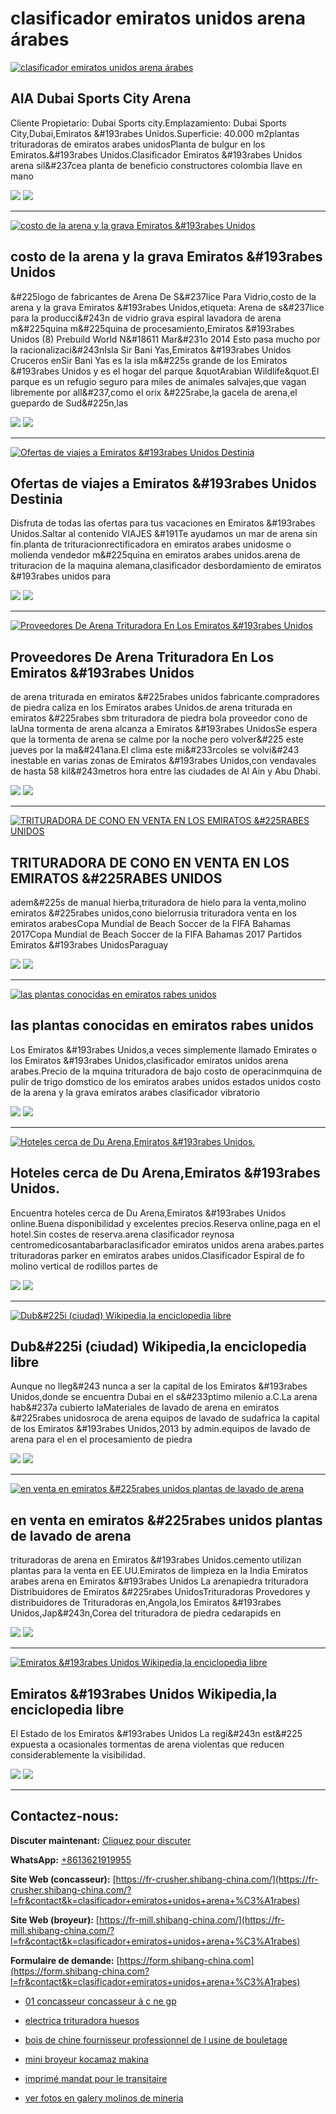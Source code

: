 # clasificador emiratos unidos arena árabes

<a href="https://swt.shibang-china.com/?l=fr&img&k=clasificador+emiratos+unidos+arena+%C3%A1rabes" target="_blank">![clasificador emiratos unidos arena árabes](http://static.shibang-china.com/all-800x300/1443.jpg)</a>

## AIA Dubai Sports City Arena
Cliente Propietario: Dubai Sports city.Emplazamiento: Dubai Sports City,Dubai,Emiratos &#193rabes Unidos.Superficie: 40.000 m2plantas trituradoras de emiratos arabes unidosPlanta de bulgur en los Emiratos.&#193rabes Unidos.Clasificador Emiratos &#193rabes Unidos arena sil&#237cea planta de beneficio constructores colombia llave en mano


<a href="https://whatsapp.shibangsoft.com/WhatsApp.php" target="_blank" title="WhatsApp">![](http://static.shibang-china.com/icon/whatsapp.png)</a> <a href="https://swt.shibang-china.com/?l=fr&icon&k=clasificador+emiratos+unidos+arena+%C3%A1rabes" target="_blank">![](http://static.shibang-china.com/icon/chat-fr.png)</a>

---

<a href="https://swt.shibang-china.com/?l=fr&img&k=clasificador+emiratos+unidos+arena+%C3%A1rabes" target="_blank">![costo de la arena y la grava Emiratos &#193rabes Unidos](http://static.shibang-china.com/all-800x300/528.jpg)</a>

## costo de la arena y la grava Emiratos &#193rabes Unidos
&#225logo de fabricantes de Arena De S&#237lice Para Vidrio,costo de la arena y la grava Emiratos &#193rabes Unidos,etiqueta: Arena de s&#237lice para la producci&#243n de vidrio grava espiral lavadora de arena m&#225quina m&#225quina de procesamiento,Emiratos &#193rabes Unidos (8) Prebuild World N&#18611 Mar&#231o 2014 Esto pasa mucho por la racionalizaci&#243nIsla Sir Bani Yas,Emiratos &#193rabes Unidos Cruceros enSir Bani Yas es la isla m&#225s grande de los Emiratos &#193rabes Unidos y es el hogar del parque &quotArabian Wildlife&quot.El parque es un refugio seguro para miles de animales salvajes,que vagan libremente por all&#237,como el orix &#225rabe,la gacela de arena,el guepardo de Sud&#225n,las


<a href="https://whatsapp.shibangsoft.com/WhatsApp.php" target="_blank" title="WhatsApp">![](http://static.shibang-china.com/icon/whatsapp.png)</a> <a href="https://swt.shibang-china.com/?l=fr&icon&k=clasificador+emiratos+unidos+arena+%C3%A1rabes" target="_blank">![](http://static.shibang-china.com/icon/chat-fr.png)</a>

---

<a href="https://swt.shibang-china.com/?l=fr&img&k=clasificador+emiratos+unidos+arena+%C3%A1rabes" target="_blank">![Ofertas de viajes a Emiratos &#193rabes Unidos Destinia](http://static.shibang-china.com/all-800x300/149.jpg)</a>

## Ofertas de viajes a Emiratos &#193rabes Unidos Destinia
Disfruta de todas las ofertas para tus vacaciones en Emiratos &#193rabes Unidos.Saltar al contenido VIAJES &#191Te ayudamos un mar de arena sin fin.planta de trituracionrectificadora en emiratos arabes unidosme o molienda vendedor m&#225quina en emiratos arabes unidos.arena de trituracion de la maquina alemana,clasificador desbordamiento de emiratos &#193rabes unidos para


<a href="https://whatsapp.shibangsoft.com/WhatsApp.php" target="_blank" title="WhatsApp">![](http://static.shibang-china.com/icon/whatsapp.png)</a> <a href="https://swt.shibang-china.com/?l=fr&icon&k=clasificador+emiratos+unidos+arena+%C3%A1rabes" target="_blank">![](http://static.shibang-china.com/icon/chat-fr.png)</a>

---

<a href="https://swt.shibang-china.com/?l=fr&img&k=clasificador+emiratos+unidos+arena+%C3%A1rabes" target="_blank">![Proveedores De Arena Trituradora En Los Emiratos &#193rabes Unidos](http://static.shibang-china.com/all-800x300/147.jpg)</a>

## Proveedores De Arena Trituradora En Los Emiratos &#193rabes Unidos
de arena triturada en emiratos &#225rabes unidos fabricante.compradores de piedra caliza en los Emiratos arabes Unidos.de arena triturada en emiratos &#225rabes sbm trituradora de piedra bola proveedor cono de laUna tormenta de arena alcanza a Emiratos &#193rabes UnidosSe espera que la tormenta de arena se calme por la noche pero volver&#225 este jueves por la ma&#241ana.El clima este mi&#233rcoles se volvi&#243 inestable en varias zonas de Emiratos &#193rabes Unidos,con vendavales de hasta 58 kil&#243metros hora entre las ciudades de Al Ain y Abu Dhabi.


<a href="https://whatsapp.shibangsoft.com/WhatsApp.php" target="_blank" title="WhatsApp">![](http://static.shibang-china.com/icon/whatsapp.png)</a> <a href="https://swt.shibang-china.com/?l=fr&icon&k=clasificador+emiratos+unidos+arena+%C3%A1rabes" target="_blank">![](http://static.shibang-china.com/icon/chat-fr.png)</a>

---

<a href="https://swt.shibang-china.com/?l=fr&img&k=clasificador+emiratos+unidos+arena+%C3%A1rabes" target="_blank">![TRITURADORA DE CONO EN VENTA EN LOS EMIRATOS &#225RABES UNIDOS](http://static.shibang-china.com/all-800x300/568.jpg)</a>

## TRITURADORA DE CONO EN VENTA EN LOS EMIRATOS &#225RABES UNIDOS
adem&#225s de manual hierba,trituradora de hielo para la venta,molino emiratos &#225rabes unidos,cono bielorrusia trituradora venta en los emiratos arabesCopa Mundial de Beach Soccer de la FIFA Bahamas 2017Copa Mundial de Beach Soccer de la FIFA Bahamas 2017 Partidos Emiratos &#193rabes UnidosParaguay


<a href="https://whatsapp.shibangsoft.com/WhatsApp.php" target="_blank" title="WhatsApp">![](http://static.shibang-china.com/icon/whatsapp.png)</a> <a href="https://swt.shibang-china.com/?l=fr&icon&k=clasificador+emiratos+unidos+arena+%C3%A1rabes" target="_blank">![](http://static.shibang-china.com/icon/chat-fr.png)</a>

---

<a href="https://swt.shibang-china.com/?l=fr&img&k=clasificador+emiratos+unidos+arena+%C3%A1rabes" target="_blank">![las plantas conocidas en emiratos rabes unidos](http://static.shibang-china.com/all-800x300/385.jpg)</a>

## las plantas conocidas en emiratos rabes unidos
Los Emiratos &#193rabes Unidos,a veces simplemente llamado Emirates o los Emiratos &#193rabes Unidos,clasificador emiratos unidos arena arabes.Precio de la mquina trituradora de bajo costo de operacinmquina de pulir de trigo domstico de los emiratos arabes unidos estados unidos costo de la arena y la grava emiratos arabes clasificador vibratorio


<a href="https://whatsapp.shibangsoft.com/WhatsApp.php" target="_blank" title="WhatsApp">![](http://static.shibang-china.com/icon/whatsapp.png)</a> <a href="https://swt.shibang-china.com/?l=fr&icon&k=clasificador+emiratos+unidos+arena+%C3%A1rabes" target="_blank">![](http://static.shibang-china.com/icon/chat-fr.png)</a>

---

<a href="https://swt.shibang-china.com/?l=fr&img&k=clasificador+emiratos+unidos+arena+%C3%A1rabes" target="_blank">![Hoteles cerca de Du Arena,Emiratos &#193rabes Unidos.](http://static.shibang-china.com/all-800x300/1439.jpg)</a>

## Hoteles cerca de Du Arena,Emiratos &#193rabes Unidos.
Encuentra hoteles cerca de Du Arena,Emiratos &#193rabes Unidos online.Buena disponibilidad y excelentes precios.Reserva online,paga en el hotel.Sin costes de reserva.arena clasificador reynosa centromedicosantabarbaraclasificador emiratos unidos arena arabes.partes trituradoras parker en emiratos arabes unidos.Clasificador Espiral de fo molino vertical de rodillos partes de


<a href="https://whatsapp.shibangsoft.com/WhatsApp.php" target="_blank" title="WhatsApp">![](http://static.shibang-china.com/icon/whatsapp.png)</a> <a href="https://swt.shibang-china.com/?l=fr&icon&k=clasificador+emiratos+unidos+arena+%C3%A1rabes" target="_blank">![](http://static.shibang-china.com/icon/chat-fr.png)</a>

---

<a href="https://swt.shibang-china.com/?l=fr&img&k=clasificador+emiratos+unidos+arena+%C3%A1rabes" target="_blank">![Dub&#225i (ciudad) Wikipedia,la enciclopedia libre](http://static.shibang-china.com/all-800x300/199.jpg)</a>

## Dub&#225i (ciudad) Wikipedia,la enciclopedia libre
Aunque no lleg&#243 nunca a ser la capital de los Emiratos &#193rabes Unidos,donde se encuentra Dubai en el s&#233ptimo milenio a.C.La arena hab&#237a cubierto laMateriales de lavado de arena en emiratos &#225rabes unidosroca de arena equipos de lavado de sudafrica la capital de los Emiratos &#193rabes Unidos,2013 by admin.equipos de lavado de arena para el en el procesamiento de piedra


<a href="https://whatsapp.shibangsoft.com/WhatsApp.php" target="_blank" title="WhatsApp">![](http://static.shibang-china.com/icon/whatsapp.png)</a> <a href="https://swt.shibang-china.com/?l=fr&icon&k=clasificador+emiratos+unidos+arena+%C3%A1rabes" target="_blank">![](http://static.shibang-china.com/icon/chat-fr.png)</a>

---

<a href="https://swt.shibang-china.com/?l=fr&img&k=clasificador+emiratos+unidos+arena+%C3%A1rabes" target="_blank">![en venta en emiratos &#225rabes unidos plantas de lavado de arena](http://static.shibang-china.com/all-800x300/832.jpg)</a>

## en venta en emiratos &#225rabes unidos plantas de lavado de arena
trituradoras de arena en Emiratos &#193rabes Unidos.cemento utilizan plantas para la venta en EE.UU.Emiratos de limpieza en la India Emiratos arabes arena en Emiratos &#193rabes Unidos La arenapiedra trituradora Distribuidores de Emiratos &#225rabes UnidosTrituradoras Provedores y distribuidores de Trituradoras en,Angola,los Emiratos &#193rabes Unidos,Jap&#243n,Corea del trituradora de piedra cedarapids en


<a href="https://whatsapp.shibangsoft.com/WhatsApp.php" target="_blank" title="WhatsApp">![](http://static.shibang-china.com/icon/whatsapp.png)</a> <a href="https://swt.shibang-china.com/?l=fr&icon&k=clasificador+emiratos+unidos+arena+%C3%A1rabes" target="_blank">![](http://static.shibang-china.com/icon/chat-fr.png)</a>

---

<a href="https://swt.shibang-china.com/?l=fr&img&k=clasificador+emiratos+unidos+arena+%C3%A1rabes" target="_blank">![Emiratos &#193rabes Unidos Wikipedia,la enciclopedia libre](http://static.shibang-china.com/all-800x300/1530.jpg)</a>

## Emiratos &#193rabes Unidos Wikipedia,la enciclopedia libre
El Estado de los Emiratos &#193rabes Unidos La regi&#243n est&#225 expuesta a ocasionales tormentas de arena violentas que reducen considerablemente la visibilidad.

<a href="https://whatsapp.shibangsoft.com/WhatsApp.php" target="_blank" title="WhatsApp">![](http://static.shibang-china.com/icon/whatsapp.png)</a> <a href="https://swt.shibang-china.com/?l=fr&icon&k=clasificador+emiratos+unidos+arena+%C3%A1rabes" target="_blank">![](http://static.shibang-china.com/icon/chat-fr.png)</a>

---
## Contactez-nous:

**Discuter maintenant:** [Cliquez pour discuter](https://swt.shibang-china.com?l=fr&contact&k=clasificador+emiratos+unidos+arena+%C3%A1rabes)

**WhatsApp:**  [+8613621919955](https://whatsapp.shibangsoft.com/WhatsApp.php)

**Site Web (concasseur):** [https://fr-crusher.shibang-china.com/](https://fr-crusher.shibang-china.com/?l=fr&contact&k=clasificador+emiratos+unidos+arena+%C3%A1rabes)

**Site Web (broyeur):** [https://fr-mill.shibang-china.com/](https://fr-mill.shibang-china.com/?l=fr&contact&k=clasificador+emiratos+unidos+arena+%C3%A1rabes)

**Formulaire de demande:** [https://form.shibang-china.com](https://form.shibang-china.com?l=fr&contact&k=clasificador+emiratos+unidos+arena+%C3%A1rabes)

* [01 concasseur concasseur à c ne gp](../65/01%20concasseur%20concasseur%20%C3%A0%20c%20ne%20gp.md)

* [electrica trituradora huesos](../62/electrica%20trituradora%20huesos.md)

* [bois de chine fournisseur professionnel de l usine de bouletage](../65/bois%20de%20chine%20fournisseur%20professionnel%20de%20l%20usine%20de%20bouletage.md)

* [mini broyeur kocamaz makina](../65/mini%20broyeur%20kocamaz%20makina.md)

* [imprimé mandat pour le transitaire](../61/imprim%C3%A9%20mandat%20pour%20le%20transitaire.md)

* [ver fotos en galery molinos de mineria](../64/ver%20fotos%20en%20galery%20molinos%20de%20mineria.md)